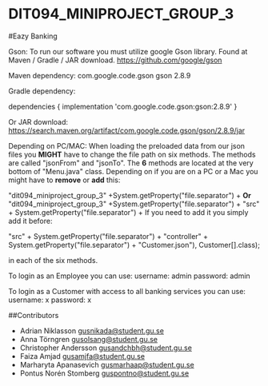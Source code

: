 # DIT094_MINIPROJECT_GROUP_3

#Eazy Banking

Gson:
To run our software you must utilize google Gson library. Found at Maven / Gradle / JAR download.
https://github.com/google/gson

Maven dependency: 
<dependency>
  <groupId>com.google.code.gson</groupId>
  <artifactId>gson</artifactId>
  <version>2.8.9</version>
</dependency>

Gradle dependency:

dependencies {
  implementation 'com.google.code.gson:gson:2.8.9'
}

Or JAR download:
https://search.maven.org/artifact/com.google.code.gson/gson/2.8.9/jar

Depending on PC/MAC: 
When loading the preloaded data from our json files you **MIGHT** have to change the file path on six methods.
The methods are called "jsonFrom" and "jsonTo". The **6** methods are located at the very bottom of "Menu.java" class.
Depending on if you are on a PC or a Mac you might have to **remove** or **add** this: 


"dit094_miniproject_group_3" +System.getProperty("file.separator") + 
**Or**
"dit094_miniproject_group_3" +System.getProperty("file.separator") + "src" + System.getProperty("file.separator") + 
If you need to add it you simply add it before:

"src" + System.getProperty("file.separator") + "controller" + System.getProperty("file.separator") + "Customer.json"), Customer[].class);

in each of the six methods.


To login as an Employee you can use:
username: admin
password: admin

To login as a Customer with access to all banking services you can use:
username: x
password: x

##Contributors

- Adrian Niklasson gusnikada@student.gu.se
- Anna Törngren gusolsang@student.gu.se 
- Christopher Andersson gusandchbh@student.gu.se
- Faiza Amjad  gusamjfa@student.gu.se
- Marharyta Apanasevich  gusmarhaap@student.gu.se
- Pontus Norén Stomberg guspontno@student.gu.se
